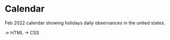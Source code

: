 # Calendar

Feb 2022 calendar showing holidays daily observances in the united states. 

-> HTML
-> CSS
